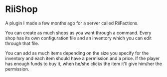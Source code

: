 # RiiShop
A plugin I made a few months ago for a server called RiiFactions.

You can create as much shops as you want through a command. 
Every shop has its own configuration file and an inventory which you can edit through that file. 

You can add as much items depending on the size you specify for the inventory and each item should have a permission and a price.
If the player has enough funds to buy it, when he/she clicks the item it'll give him/her the permission. 
